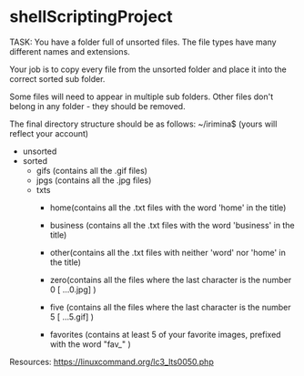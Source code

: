 # shellScriptingProject
TASK: You have a folder full of unsorted files. The file
types have many different names and extensions.

Your job is to copy every file from the unsorted
folder and place it into the correct sorted sub folder.

Some files will need to appear in multiple sub
folders. Other files don't belong in any folder - they
should be removed.

The final directory structure should be as follows:
~/irimina$ (yours will reflect your account)
   - unsorted
   - sorted
        - gifs (contains all the .gif files)
        - jpgs (contains all the .jpg files)
        - txts
            - home(contains all the .txt files with the word 'home' in the title)

            - business (contains all the .txt files with the word 'business' in the title)

            - other(contains all the .txt files with neither 'word' nor 'home' in the title)

            - zero(contains all the files where the last character is the number 0 [ ...0.jpg] )

            - five (contains all the files where the last character is the number 5 [ ...5.gif] )

            - favorites (contains at least 5 of your favorite images, prefixed with the word "fav_" )


Resources:
https://linuxcommand.org/lc3_lts0050.php

